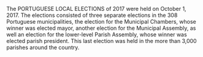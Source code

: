 The PORTUGUESE LOCAL ELECTIONS of 2017 were held on October 1, 2017. The elections consisted of three separate elections in the 308 Portuguese municipalities, the election for the Municipal Chambers, whose winner was elected mayor, another election for the Municipal Assembly, as well an election for the lower-level Parish Assembly, whose winner was elected parish president. This last election was held in the more than 3,000 parishes around the country.
